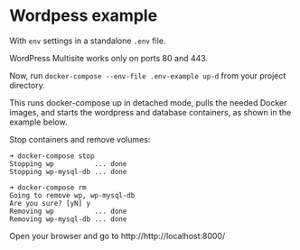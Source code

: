 # Wordpess example

With `env` settings in a standalone `.env` file.

WordPress Multisite works only on ports 80 and 443.

Now, run `docker-compose --env-file .env-example up-d` from your project directory.

This runs docker-compose up in detached mode, pulls the needed Docker images,
and starts the wordpress and database containers, as shown in the example below.

Stop containers and remove volumes:

```shell
➜ docker-compose stop
Stopping wp          ... done
Stopping wp-mysql-db ... done

➜ docker-compose rm
Going to remove wp, wp-mysql-db
Are you sure? [yN] y
Removing wp          ... done
Removing wp-mysql-db ... done
```

Open your browser and go to http://http://localhost:8000/